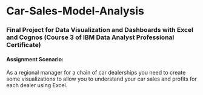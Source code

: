 # Car-Sales-Model-Analysis
### Final Project for Data Visualization and Dashboards with Excel and Cognos (Course 3 of IBM Data Analyst Professional Certificate)

#### Assignment Scenario: 
As a regional manager for a chain of car dealerships you need to create some visualizations to allow you to understand your car sales and profits for each dealer using Excel.
